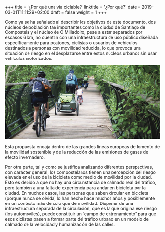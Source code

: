 +++
title = '¿Por qué una vía ciclable?'
linktitle = '¿Por qué?'
date = 2019-03-01T11:11:29+02:00
draft = false
weight = 1
+++

Como ya se ha señalado al describir los objetivos de este documento, dos núcleos de población tan importantes como la ciudad de Santiago de Compostela y el núcleo de O Milladoiro, pese a estar separados por escasos 6 km, no cuentan con una infraestructura de uso público diseñada específicamente para peatones, ciclistas o usuarios de vehículos destinados a personas con movilidad reducida, lo que provoca una situación de riesgo en el desplazarse entre estos núcleos urbanos sin usar vehículos motorizados.

![Ciclovía segura](img/ciclovia.png)

Esta propuesta encaja dentro de las grandes líneas europeas de fomento de la movilidad sostenible y de la reducción de las emisiones de gases de efecto invernadero.

Por otra parte, tal y como se justifica analizando diferentes perspectivas, con carácter general, los compostelanos tienen una percepción del riesgo elevada en el uso de la bicicleta como medio de movilidad por la ciudad. Esto es debido a que no hay una circunstancia de calmado real del tráfico, pero también a una falta de experiencia para andar en bicicleta por la ciudad. En muchos casos, las personas que saben circular en bicicleta (porque nunca se olvida) lo han hecho hace muchos años y posiblemente en un contexto más de ocio que de movilidad. Disponer de una infraestructura separada de la circulación, que es la que origina ese riesgo (los automóviles), puede constituir un “campo de entrenamiento” para que esos ciclistas pasen a formar parte del tráfico urbano en un modelo de calmado de la velocidad y humanización de las calles.
